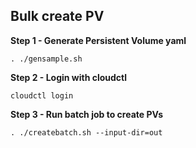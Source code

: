 ## Bulk create PV

__Step 1 - Generate Persistent Volume yaml__
```shell
. ./gensample.sh
```

__Step 2 - Login with cloudctl__
```shell
cloudctl login
```

__Step 3 - Run batch job to create PVs__
```shell
. ./createbatch.sh --input-dir=out
```
